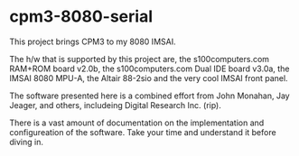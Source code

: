 # cpm3-8080-serial

This project brings CPM3 to my 8080 IMSAI.  

The h/w that is supported by this project are, the s100computers.com RAM+ROM board v2.0b, 
the s100computers.com Dual IDE board v3.0a, the IMSAI 8080 MPU-A, the Altair 88-2sio
and the very cool IMSAI front panel.

The software presented here is a combined effort from John Monahan, Jay Jeager, and 
others, includeing Digital Research Inc. (rip).  

There is a vast amount of documentation on the implementation and configureation 
of the software.  Take your time and understand it before diving in.

